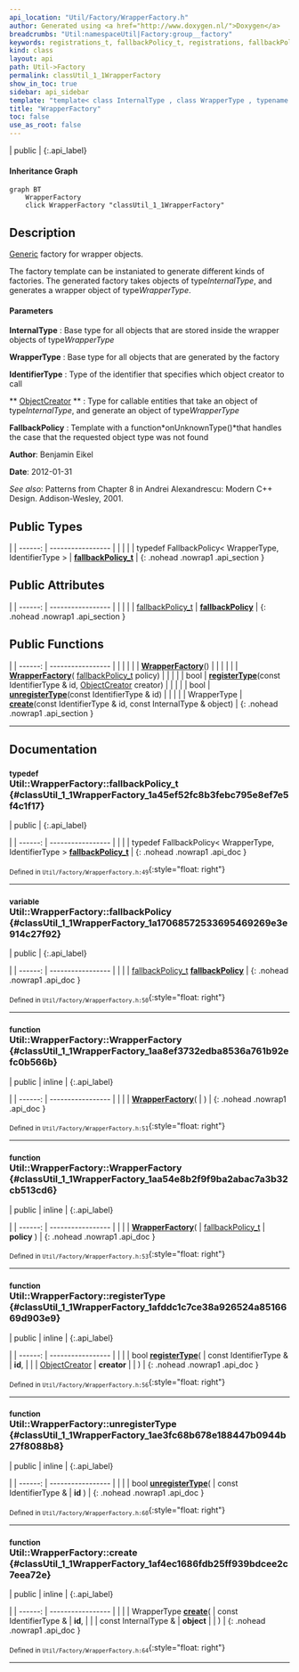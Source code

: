 ```yaml
---
api_location: "Util/Factory/WrapperFactory.h"
author: Generated using <a href="http://www.doxygen.nl/">Doxygen</a>
breadcrumbs: "Util:namespaceUtil|Factory:group__factory"
keywords: registrations_t, fallbackPolicy_t, registrations, fallbackPolicy, WrapperFactory, WrapperFactory, registerType, unregisterType, create
kind: class
layout: api
path: Util->Factory
permalink: classUtil_1_1WrapperFactory
show_in_toc: true
sidebar: api_sidebar
template: "template< class InternalType , class WrapperType , typename IdentifierType , typename [ObjectCreator](classUtil_1_1ObjectCreator)  , template< class, typename > class FallbackPolicy > "
title: "WrapperFactory"
toc: false
use_as_root: false
---
```


| public |
{:.api_label}

#### Inheritance Graph

```mermaid
graph BT
	WrapperFactory
	click WrapperFactory "classUtil_1_1WrapperFactory"
```

## Description

[Generic](classUtil_1_1Generic) factory for wrapper objects.

The factory template can be instaniated to generate different kinds of factories. The generated factory takes objects of type*InternalType*, and generates a wrapper object of type*WrapperType*.


#### Parameters
**InternalType**
:  Base type for all objects that are stored inside the wrapper objects of type*WrapperType*



**WrapperType**
:  Base type for all objects that are generated by the factory



**IdentifierType**
:  Type of the identifier that specifies which object creator to call



** [ObjectCreator](classUtil_1_1ObjectCreator) **
:  Type for callable entities that take an object of type*InternalType*, and generate an object of type*WrapperType*



**FallbackPolicy**
:  Template with a function*onUnknownType()*that handles the case that the requested object type was not found





**Author**: Benjamin Eikel



**Date**: 2012-01-31



*See also*: Patterns from Chapter 8 in Andrei Alexandrescu: Modern C++ Design. Addison-Wesley, 2001.





## Public Types

|
| ------: | ----------------- |
|  | |
| typedef FallbackPolicy< WrapperType, IdentifierType > | **[fallbackPolicy_t](#classUtil_1_1WrapperFactory_1a45ef52fc8b3febc795e8ef7e5f4c1f17)**  |
{: .nohead .nowrap1 .api_section }


## Public Attributes

|
| ------: | ----------------- |
|  | |
| [fallbackPolicy_t](classUtil_1_1WrapperFactory#classUtil_1_1WrapperFactory_1a45ef52fc8b3febc795e8ef7e5f4c1f17) | **[fallbackPolicy](#classUtil_1_1WrapperFactory_1a17068572533695469269e3e914c27f92)**  |
{: .nohead .nowrap1 .api_section }


## Public Functions

|
| ------: | ----------------- |
|  | |
|  | **[WrapperFactory](#classUtil_1_1WrapperFactory_1aa8ef3732edba8536a761b92efc0b566b)**() |
|  | |
|  | **[WrapperFactory](#classUtil_1_1WrapperFactory_1aa54e8b2f9f9ba2abac7a3b32cb513cd6)**( [fallbackPolicy_t](classUtil_1_1WrapperFactory#classUtil_1_1WrapperFactory_1a45ef52fc8b3febc795e8ef7e5f4c1f17)  policy) |
|  | |
| bool | **[registerType](#classUtil_1_1WrapperFactory_1afddc1c7ce38a926524a8516669d903e9)**(const IdentifierType & id,  [ObjectCreator](classUtil_1_1ObjectCreator)  creator) |
|  | |
| bool | **[unregisterType](#classUtil_1_1WrapperFactory_1ae3fc68b678e188447b0944b27f8088b8)**(const IdentifierType & id) |
|  | |
| WrapperType | **[create](#classUtil_1_1WrapperFactory_1af4ec1686fdb25ff939bdcee2c7eea72e)**(const IdentifierType & id, const InternalType & object) |
{: .nohead .nowrap1 .api_section }


-------------------------------------------------------------------

## Documentation

### <small>typedef</small><br/> Util::WrapperFactory::fallbackPolicy_t {#classUtil_1_1WrapperFactory_1a45ef52fc8b3febc795e8ef7e5f4c1f17}

| public |
{:.api_label}

|
| ------: | ----------------- |
|  |
| typedef FallbackPolicy< WrapperType, IdentifierType > **[fallbackPolicy_t](#classUtil_1_1WrapperFactory_1a45ef52fc8b3febc795e8ef7e5f4c1f17)**  |
{: .nohead .nowrap1 .api_doc }





<sub>Defined in `Util/Factory/WrapperFactory.h:49`</sub>{:style="float: right"}

-------------------------------------------------------------------

### <small>variable</small><br/> Util::WrapperFactory::fallbackPolicy {#classUtil_1_1WrapperFactory_1a17068572533695469269e3e914c27f92}

| public |
{:.api_label}

|
| ------: | ----------------- |
|  |
| [fallbackPolicy_t](classUtil_1_1WrapperFactory#classUtil_1_1WrapperFactory_1a45ef52fc8b3febc795e8ef7e5f4c1f17) **[fallbackPolicy](#classUtil_1_1WrapperFactory_1a17068572533695469269e3e914c27f92)**  |
{: .nohead .nowrap1 .api_doc }





<sub>Defined in `Util/Factory/WrapperFactory.h:50`</sub>{:style="float: right"}

-------------------------------------------------------------------

### <small>function</small><br/> Util::WrapperFactory::WrapperFactory {#classUtil_1_1WrapperFactory_1aa8ef3732edba8536a761b92efc0b566b}

| public | inline |
{:.api_label}

|
| ------: | ----------------- |
|  |
|  **[WrapperFactory](#classUtil_1_1WrapperFactory_1aa8ef3732edba8536a761b92efc0b566b)**( |  ) |
{: .nohead .nowrap1 .api_doc }





<sub>Defined in `Util/Factory/WrapperFactory.h:51`</sub>{:style="float: right"}

-------------------------------------------------------------------

### <small>function</small><br/> Util::WrapperFactory::WrapperFactory {#classUtil_1_1WrapperFactory_1aa54e8b2f9f9ba2abac7a3b32cb513cd6}

| public | inline |
{:.api_label}

|
| ------: | ----------------- |
|  |
|  **[WrapperFactory](#classUtil_1_1WrapperFactory_1aa54e8b2f9f9ba2abac7a3b32cb513cd6)**( |  [fallbackPolicy_t](classUtil_1_1WrapperFactory#classUtil_1_1WrapperFactory_1a45ef52fc8b3febc795e8ef7e5f4c1f17)  | **policy** ) |
{: .nohead .nowrap1 .api_doc }





<sub>Defined in `Util/Factory/WrapperFactory.h:53`</sub>{:style="float: right"}

-------------------------------------------------------------------

### <small>function</small><br/> Util::WrapperFactory::registerType {#classUtil_1_1WrapperFactory_1afddc1c7ce38a926524a8516669d903e9}

| public | inline |
{:.api_label}

|
| ------: | ----------------- |
|  |
| bool **[registerType](#classUtil_1_1WrapperFactory_1afddc1c7ce38a926524a8516669d903e9)**( | const IdentifierType & | **id**, |
| |  [ObjectCreator](classUtil_1_1ObjectCreator)  | **creator** |
|   ) |
{: .nohead .nowrap1 .api_doc }





<sub>Defined in `Util/Factory/WrapperFactory.h:56`</sub>{:style="float: right"}

-------------------------------------------------------------------

### <small>function</small><br/> Util::WrapperFactory::unregisterType {#classUtil_1_1WrapperFactory_1ae3fc68b678e188447b0944b27f8088b8}

| public | inline |
{:.api_label}

|
| ------: | ----------------- |
|  |
| bool **[unregisterType](#classUtil_1_1WrapperFactory_1ae3fc68b678e188447b0944b27f8088b8)**( | const IdentifierType & | **id** ) |
{: .nohead .nowrap1 .api_doc }





<sub>Defined in `Util/Factory/WrapperFactory.h:60`</sub>{:style="float: right"}

-------------------------------------------------------------------

### <small>function</small><br/> Util::WrapperFactory::create {#classUtil_1_1WrapperFactory_1af4ec1686fdb25ff939bdcee2c7eea72e}

| public | inline |
{:.api_label}

|
| ------: | ----------------- |
|  |
| WrapperType **[create](#classUtil_1_1WrapperFactory_1af4ec1686fdb25ff939bdcee2c7eea72e)**( | const IdentifierType & | **id**, |
| | const InternalType & | **object** |
|   ) |
{: .nohead .nowrap1 .api_doc }





<sub>Defined in `Util/Factory/WrapperFactory.h:64`</sub>{:style="float: right"}

-------------------------------------------------------------------

